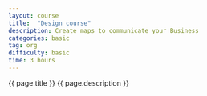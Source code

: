```yaml
---
layout: course
title:  "Design course"
description: Create maps to communicate your Business
categories: basic
tag: org
difficulty: basic
time: 3 hours
---
```


{{ page.title }}
{{ page.description }}